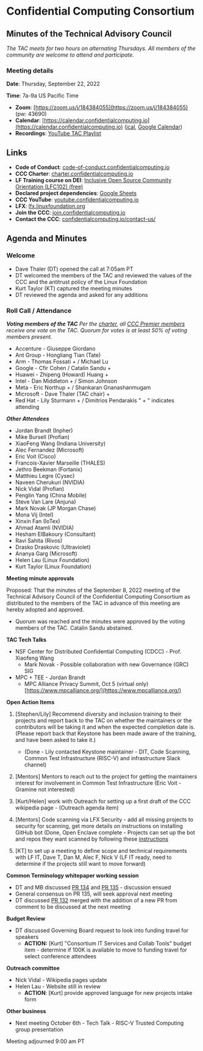 # Confidential Computing Consortium

## Minutes of the Technical Advisory Council

*The TAC meets for two hours on alternating Thursdays. All members of the community are welcome to attend and participate.*

### Meeting details

**Date**: Thursday, September 22, 2022

**Time**: 7a-9a US Pacific Time

* **Zoom**: [https://zoom.us/j/184384055](https://zoom.us/j/184384055) (pw: 43690)
* **Calendar**: [https://calendar.confidentialcomputing.io](https://calendar.confidentialcomputing.io) ([ical](https://calendar.google.com/calendar/ical/c_c0pcihr7n2n1k3a38i32d9ag10%40group.calendar.google.com/public/basic.ics), [Google Calendar](https://calendar.google.com/calendar/u/0/r?cid=c_c0pcihr7n2n1k3a38i32d9ag10@group.calendar.google.com))
* **Recordings**: [YouTube TAC Playlist](https://www.youtube.com/playlist?list=PLmfkUJc39uMjaB_I1dYW72I44kr9QzG_B)

## Links

* **Code of Conduct**: [code-of-conduct.confidentialcomputing.io](https://code-of-conduct.confidentialcomputing.io)
* **CCC Charter**: [charter.confidentialcomputing.io](https://charter.confidentialcomputing.io)
* **LF Training course on DEI**: [Inclusive Open Source Community Orientation (LFC102) (free)](https://training.linuxfoundation.org/training/inclusive-open-source-community-orientation-lfc102/)
* **Declared project dependencies**: [Google Sheets](https://docs.google.com/spreadsheets/d/1UKnbbGWXYLjnPZsox3zmYo59nv3XSXjePfas5E2fER0/edit#gid=0)
* **CCC YouTube**: [youtube.confidentialcomputing.io](https://youtube.confidentialcomputing.io)
* **LFX**: [lfx.linuxfoundation.org](https://lfx.linuxfoundation.org)
* **Join the CCC**: [join.confidentialcomputing.io](https://join.confidentialcomputing.io)
* **Contact the CCC**: [confidentialcomputing.io/contact-us/](https://confidentialcomputing.io/contact-us/)


## Agenda and Minutes

### Welcome
   * Dave Thaler (DT) opened the call at 7:05am PT
   * DT welcomed the members of the TAC and reviewed the values of the CCC and the antitrust policy of the Linux Foundation
   * Kurt Taylor (KT) captured the meeting minutes
   * DT reviewed the agenda and asked for any additions

### Roll Call / Attendance

***Voting members of the TAC***
*Per the [charter](https://charter.confidentialcomputing.io), all [CCC Premier members](https://confidentialcomputing.io/members/) receive one vote on the TAC. Quorum for votes is at least 50% of voting members present.*

   * Accenture - Giuseppe Giordano
   * Ant Group - Hongliang Tian (Tate)
   * Arm - Thomas Fossati + / Michael Lu
   * Google - Cfir Cohen  / Catalin Sandu +
   * Huawei - Zhipeng (Howard) Huang +
   * Intel - Dan Middleton + / Simon Johnson
   * Meta - Eric Northup + / Shankaran Gnanashanmugam
   * Microsoft - Dave Thaler (TAC chair) +
   * Red Hat - Lily Sturmann +  / Dimitrios Pendarakis
" + " indicates attending

***Other Attendees***

   * Jordan Brandt (Inpher)
   * Mike Bursell (Profian)
   * XiaoFeng Wang (Indiana University)
   * Alec Fernandez (Microsoft)
   * Eric Voit (Cisco)
   * Francois-Xavier Marseille (THALES)
   * Jethro Beekman (Fortanix)
   * Matthieu Legre (Cysec)
   * Naveen Cherukuri (NVIDIA)
   * Nick Vidal (Profian)
   * Penglin Yang (China Mobile)
   * Steve Van Lare (Anjuna)
   * Mark Novak (JP Morgan Chase)
   * Mona Vij (Intel)
   * Xinxin Fan (IoTex)
   * Ahmad Atamli (NVIDIA)
   * Hesham ElBakoury (Consultant)
   * Ravi Sahita (Rivos)
   * Drasko Draskovic (Ultraviolet)
   * Ananya Garg (Microsoft)
   * Helen Lau (Linux Foundation)
   * Kurt Taylor (Linux Foundation)


**Meeting minute approvals**

Proposed: That the minutes of the September 8, 2022 meeting of the Technical Advisory Council of the Confidential Computing Consortium as distributed to the members of the TAC in advance of this meeting are hereby adopted and approved.

   * Quorum was reached and the minutes were approved by the voting members of the TAC. Catalin Sandu abstained.


**TAC Tech Talks**

   * NSF Center for Distributed Confidential Computing (CDCC) - Prof. Xiaofeng Wang
       * Mark Novak - Possible collaboration with new Governance (GRC) SIG
   * MPC + TEE - Jordan Brandt
       * MPC Alliance Privacy Summit, Oct 5 (virtual only) [https://www.mpcalliance.org/](https://www.mpcalliance.org/)


**Open Action Items**

1. [Stephen/Lily] Recommend diversity and inclusion training to their projects and report back to the TAC on whether the maintainers or the contributors will be taking it and when the expected completion date is. (Please report back that Keystone has been made aware of the training, and have been asked to take it.)

   * (Done - Lily contacted Keystone maintainer - DIT, Code Scanning, Common Test Infrastructure (RISC-V) and infrastructure Slack channel)
2. [Mentors] Mentors to reach out to the project for getting the maintainers interest for involvement in Common Test Infrastructure (Eric Voit - Gramine not interested)

1. [Kurt/Helen] work with Outreach for setting up a first draft of the CCC wikipedia page - (Outreach agenda item)

1. [Mentors] Code scanning via LFX Security - add all missing projects to security for scanning, get more details on instructions on installing GitHub bot (Done, Open Enclave complete - Projects can set up the bot and repos they want scanned by following these [instructions]([https://community.lfx.dev/t/how-to-install-and-configure-bots-to-secure-your-projects/181)

1. [KT] to set up a meeting to define scope and technical requirements with LF IT, Dave T, Dan M, Alec F, Nick V (LF IT ready, need to determine if the projects still want to move forward)


**Common Terminology whitepaper working session**

   * DT and MB discussed [PR 134](https://github.com/confidential-computing/governance/pull/134) and [PR 135](https://github.com/confidential-computing/governance/pull/135) - discussion ensued
   * General consensus on PR 135, will seek approval next meeting
   * DT discussed [PR 132](https://github.com/confidential-computing/governance/pull/132) merged with the addition of a new PR from comment to be discussed at the next meeting

**Budget Review**

   * DT discussed Governing Board request to look into funding travel for speakers
       * **ACTION:** [Kurt] "Consortium IT Services and Collab Tools" budget item - determine if 100K is available to move to funding travel for select conference attendees

**Outreach committee**

   * Nick Vidal - Wikipedia pages update
   * Helen Lau - Website still in review
       * **ACTION**: [Kurt] provide approved language for new projects intake form

**Other business**

   * Next meeting October 6th - Tech Talk - RISC-V Trusted Computing group presentation


Meeting adjourned 9:00 am PT
